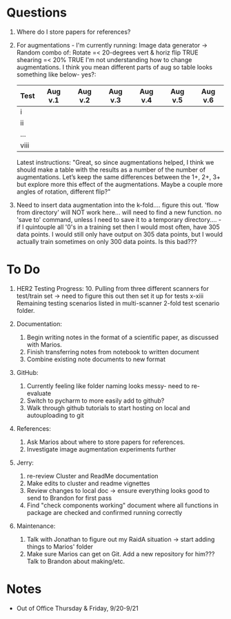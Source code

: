# Questions
1. Where do I store papers for references?
2. For augmentations - I'm currently running:
            Image data generator -> Random combo of:
            Rotate =< 20-degrees
            vert & horiz flip TRUE
            shearing =< 20% TRUE
   I'm not understanding how to change augmentations. I think you mean different parts of aug so table looks something like below- yes?:
   
   |Test|Aug v.1|Aug v.2|Aug v.3|Aug v.4|Aug v.5|Aug v.6|
   |--|--|--|--|--|--|--|
   |i|||||||
   |ii|||||||
   |...|||||||
   |viii||||||||
   
   Latest instructions: "Great, so since augmentations helped, I think we should make a table with the results as a number of the number of augmentations.  Let’s keep the same differences between the 1+, 2+, 3+ but explore more this effect of the augmentations.  Maybe a couple more angles of rotation, different flip?"
3. Need to insert data augmentation into the k-fold.... figure this out. 'flow from directory' will NOT work here... will need to find a new function. no 'save to' command, unless I need to save it to a temporary directory....
           - if I quintouple all '0's in a training set then I would most often, have 305 data points. I would still only have output on 305 data points, but I would actually train sometimes on only 300 data points. Is this bad???

# To Do
1. HER2 Testing Progress:
   10. Pulling from three different scanners for test/train set -> need to figure this out then set it up for tests x-xiii
       Remaining testing scenarios listed in multi-scanner 2-fold test scenario folder.

2. Documentation:
   1. Begin writing notes in the format of a scientific paper, as discussed with Marios.
   2. Finish transferring notes from notebook to written document
   3. Combine existing note documents to new format
   
3. GitHub:
   1. Currently feeling like folder naming looks messy- need to re-evaluate
   2. Switch to pycharm to more easily add to github? 
   3. Walk through github tutorials to start hosting on local and autouploading to git
   
4. References:
   1. Ask Marios about where to store papers for references. 
   2. Investigate image augmentation experiments further
   
5. Jerry:
   1. re-review Cluster and ReadMe documentation
   2. Make edits to cluster and readme vignettes
   3. Review changes to local doc -> ensure everything looks good to send to Brandon for first pass
   4. Find "check components working" document where all functions in package are checked and confirmed running correctly
   
6. Maintenance:
   1. Talk with Jonathan to figure out my RaidA situation -> start adding things to Marios' folder
   2. Make sure Marios can get on Git. Add a new repository for him??? Talk to Brandon about making/etc.




# Notes
 - Out of Office Thursday & Friday, 9/20-9/21
